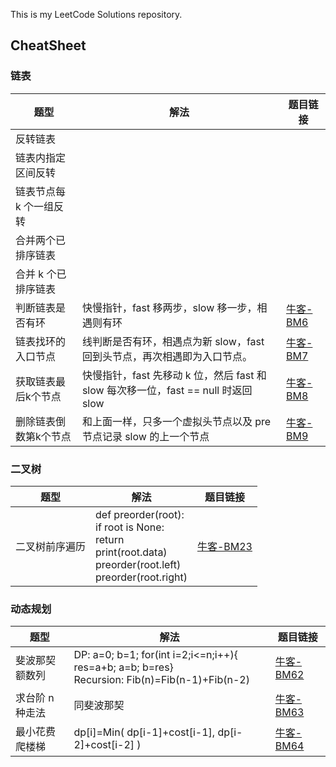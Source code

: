 This is my LeetCode Solutions repository.

## CheatSheet

### 链表

| 题型                    | 解法                                                         | 题目链接                                                     |
| ----------------------- | ------------------------------------------------------------ | ------------------------------------------------------------ |
| 反转链表                |                                                              |                                                              |
| 链表内指定区间反转      |                                                              |                                                              |
| 链表节点每 k 个一组反转 |                                                              |                                                              |
| 合并两个已排序链表      |                                                              |                                                              |
| 合并 k 个已排序链表     |                                                              |                                                              |
| 判断链表是否有环        | 快慢指针，fast 移两步，slow 移一步，相遇则有环               | [牛客-BM6](https://www.nowcoder.com/share/jump/451570361697200277698) |
| 链表找环的入口节点      | 线判断是否有环，相遇点为新 slow，fast 回到头节点，再次相遇即为入口节点。 | [牛客-BM7](https://www.nowcoder.com/share/jump/451570361697200277698) |
| 获取链表最后k个节点     | 快慢指针，fast 先移动 k 位，然后 fast 和 slow 每次移一位，fast == null 时返回 slow | [牛客-BM8](https://www.nowcoder.com/share/jump/451570361697201653561) |
| 删除链表倒数第k个节点   | 和上面一样，只多一个虚拟头节点以及 pre 节点记录 slow 的上一个节点 | [牛客-BM9](https://www.nowcoder.com/share/jump/451570361697202449761) |

### 二叉树

| 题型           | 解法                                                         | 题目链接                                                     |
| -------------- | ------------------------------------------------------------ | ------------------------------------------------------------ |
| 二叉树前序遍历 | def preorder(root):<br/>  if root is None:<br/>    return<br/>  print(root.data)<br/>  preorder(root.left)<br/>  preorder(root.right) | [牛客-BM23](https://www.nowcoder.com/share/jump/451570361697444386866) |



### 动态规划

| 题型            | 解法                                                         | 题目链接                                                     |
| --------------- | ------------------------------------------------------------ | ------------------------------------------------------------ |
| 斐波那契额数列  | DP: a=0; b=1; for(int i=2;i<=n;i++){ res=a+b; a=b; b=res}<br />Recursion: Fib(n)=Fib(n-1)+Fib(n-2) | [牛客-BM62](https://www.nowcoder.com/share/jump/451570361697356052120) |
| 求台阶 n 种走法 | 同斐波那契                                                   | [牛客-BM63](https://www.nowcoder.com/share/jump/451570361697425209007) |
| 最小花费爬楼梯  | dp[i]=Min( dp[i-1]+cost[i-1], dp[i-2]+cost[i-2] )            | [牛客-BM64](https://www.nowcoder.com/share/jump/451570361697438891247) |

